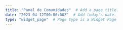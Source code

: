 ```yaml
---
title: "Panal de Comunidades"  # Add a page title.
date: "2023-04-12T00:00:00Z"  # Add today's date.
type: "widget_page"  # Page type is a Widget Page
---
```

